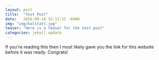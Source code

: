 ```yaml
---
layout: post
title:  "Test Post"
date:   2016-09-18 15:11:12 -0400
img: "img/halstatt.jpg"
teaser: "Here is a teaser for the test post"
categories: jekyll update
---
```

If you're reading this then I most likely gave you the link for this website before it was ready. Congrats!

